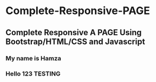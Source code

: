 # Complete-Responsive-PAGE
## Complete Responsive A PAGE Using Bootstrap/HTML/CSS and Javascript
### My name is Hamza
### Hello 123 TESTING
